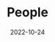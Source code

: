 ---
title: People
date: 2022-10-24

type: landing

sections:
  - block: people
    content:
      title: Meet the Team
      # Choose which groups/teams of users to display.
      #   Edit `user_groups` in each user's profile to add them to one or more of these groups.
      user_groups:
          - Advisors
          - PhD Students
          - Master Students
          - Undergraduate
          - Alumni
          
      sort_by: Params.year
      sort_ascending: true
    design:
      show_interests: false
      show_role: true
      show_social: true
---